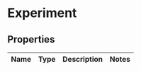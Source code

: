 # Experiment

## Properties
Name | Type | Description | Notes
------------ | ------------- | ------------- | -------------
